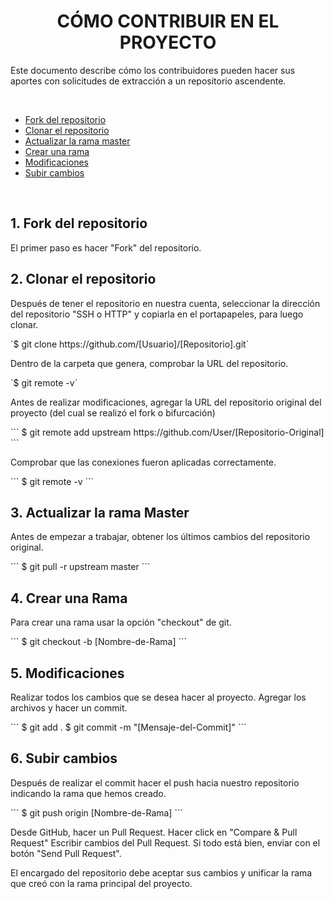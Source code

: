 
<h1 align="center">CÓMO CONTRIBUIR EN EL PROYECTO</h1>

<p>
  Este documento describe cómo los contribuidores pueden hacer sus aportes con solicitudes de extracción a un repositorio ascendente.
</p>

<br>

- <a href="#fork">Fork del repositorio</a>
- <a href="#clonar">Clonar el repositorio</a>
- <a href="actualizar-rama">Actualizar la rama master</a>
- <a href="crear-rama">Crear una rama</a>
- <a href="modificaciones">Modificaciones</a>
- <a href="push-pull">Subir cambios</a>

<br>

<h2 name="fork">1. Fork del repositorio</h2>
<p>El primer paso es hacer "Fork" del repositorio.</p>

<h2 name="clonar">2. Clonar el repositorio</h2>
<p>
  Después de tener el repositorio en nuestra cuenta, seleccionar la dirección del repositorio "SSH o HTTP" y copiarla en el portapapeles, para luego clonar.
</p>
`$ git clone https://github.com/[Usuario]/[Repositorio].git`
<p>
  Dentro de la carpeta que genera, comprobar la URL del repositorio.
</p>
`$ git remote -v`
<p>
  Antes de realizar modificaciones, agregar la URL del repositorio original del proyecto (del cual se realizó el fork o bifurcación)
</p>
```
$ git remote add upstream https://github.com/User/[Repositorio-Original]
```
<p>
  Comprobar que las conexiones fueron aplicadas correctamente.
</p>
```
$ git remote -v
```
<h2 name="actualizar-rama">3. Actualizar la rama Master</h2>
<p>
  Antes de empezar a trabajar, obtener los últimos cambios del repositorio original.
</p>
```
$ git pull -r upstream master
```

<h2 name="crear-rama">4. Crear una Rama</h2>
<p>Para crear una rama usar la opción "checkout" de git.</p>
```
$ git checkout -b [Nombre-de-Rama]
```

<h2 name="modificaciones">5. Modificaciones</h2>
<p>
  Realizar todos los cambios que se desea hacer al proyecto.
  Agregar los archivos y hacer un commit.
</p>
```
$ git add .
$ git commit -m "[Mensaje-del-Commit]"
```
<h2 name="push-pull">6. Subir cambios</h2>
<p>
  Después de realizar el commit hacer el push hacia nuestro repositorio indicando la rama que hemos creado.
</p>
```
$ git push origin [Nombre-de-Rama]
```
<p>
Desde GitHub, hacer un Pull Request.
Hacer click en "Compare & Pull Request"
Escribir cambios del Pull Request.
Si todo está bien, enviar con el botón "Send Pull Request".

El encargado del repositorio debe aceptar sus cambios y unificar la rama que creó con la rama principal del proyecto.
</p>
